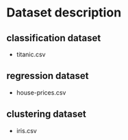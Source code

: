 # Dataset description

## classification dataset
- titanic.csv


## regression dataset
- house-prices.csv


## clustering dataset
- iris.csv
